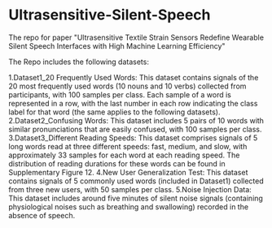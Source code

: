 # Ultrasensitive-Silent-Speech
The repo for paper "Ultrasensitive Textile Strain Sensors Redefine Wearable Silent Speech Interfaces with High Machine Learning Efficiency"

The Repo includes the following datasets:

1.Dataset1_20 Frequently Used Words: This dataset contains signals of the 20 most frequently used words (10 nouns and 10 verbs) collected from participants, with 100 samples per class. Each sample of a word is represented in a row, with the last number in each row indicating the class label for that word (the same applies to the following datasets).
2.Dataset2_Confusing Words: This dataset includes 5 pairs of 10 words with similar pronunciations that are easily confused, with 100 samples per class.
3.Dataset3_Different Reading Speeds: This dataset comprises signals of 5 long words read at three different speeds: fast, medium, and slow, with approximately 33 samples for each word at each reading speed. The distribution of reading durations for these words can be found in Supplementary Figure 12.
4.New User Generalization Test: This dataset contains signals of 5 commonly used words (included in Dataset1) collected from three new users, with 50 samples per class.
5.Noise Injection Data: This dataset includes around five minutes of silent noise signals (containing physiological noises such as breathing and swallowing) recorded in the absence of speech.
